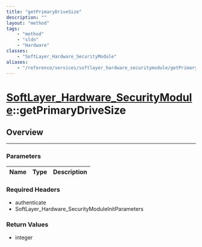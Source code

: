 ```yaml
---
title: "getPrimaryDriveSize"
description: ""
layout: "method"
tags:
    - "method"
    - "sldn"
    - "Hardware"
classes:
    - "SoftLayer_Hardware_SecurityModule"
aliases:
    - "/reference/services/softlayer_hardware_securitymodule/getPrimaryDriveSize"
---
```

# [SoftLayer_Hardware_SecurityModule](/reference/services/SoftLayer_Hardware_SecurityModule)::getPrimaryDriveSize





## Overview 


-----

### Parameters 
|Name | Type | Description |
| --- | --- | --- |


### Required Headers
* authenticate
* SoftLayer_Hardware_SecurityModuleInitParameters


### Return Values
* integer




